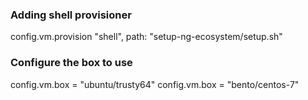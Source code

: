 ### Adding shell provisioner
config.vm.provision "shell", path: "setup-ng-ecosystem/setup.sh"

### Configure the box to use
config.vm.box = "ubuntu/trusty64"
config.vm.box = "bento/centos-7"

